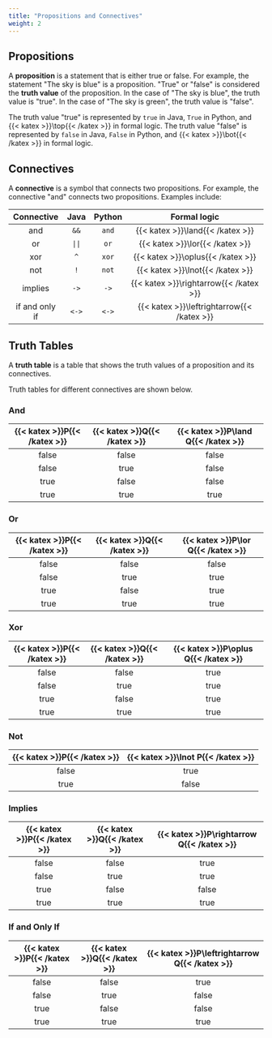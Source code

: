 ```yaml
---
title: "Propositions and Connectives"
weight: 2
---
```


## Propositions

A **proposition** is a statement that is either true or false. For example, the statement "The sky is blue" is a proposition. "True" or "false" is considered the **truth value** of the proposition. In the case of "The sky is blue", the truth value is "true". In the case of "The sky is green", the truth value is "false".

The truth value "true" is represented by `true` in Java, `True` in Python, and {{< katex >}}\top{{< /katex >}} in formal logic. The truth value "false" is represented by `false` in Java, `False` in Python, and {{< katex >}}\bot{{< /katex >}} in formal logic.

## Connectives

A **connective** is a symbol that connects two propositions. For example, the connective "and" connects two propositions. Examples include:

|Connective|Java|Python|Formal logic|
|:--:|:--:|:--:|:--:|
|and|`&&`|`and`|{{< katex >}}\land{{< /katex >}}|
|or|`\|\|`|`or`|{{< katex >}}\lor{{< /katex >}}|
|xor|`^`|`xor`|{{< katex >}}\oplus{{< /katex >}}|
|not|`!`|`not`|{{< katex >}}\lnot{{< /katex >}}|
|implies|`->`|`->`|{{< katex >}}\rightarrow{{< /katex >}}|
|if and only if|`<->`|`<->`|{{< katex >}}\leftrightarrow{{< /katex >}}|

## Truth Tables

A **truth table** is a table that shows the truth values of a proposition and its connectives.

Truth tables for different connectives are shown below.

### And

|{{< katex >}}P{{< /katex >}}|{{< katex >}}Q{{< /katex >}}|{{< katex >}}P\land Q{{< /katex >}}|
|:--:|:--:|:--:|
|false|false|false|
|false|true|false|
|true|false|false|
|true|true|true|

### Or

|{{< katex >}}P{{< /katex >}}|{{< katex >}}Q{{< /katex >}}|{{< katex >}}P\lor Q{{< /katex >}}|
|:--:|:--:|:--:|
|false|false|false|
|false|true|true|
|true|false|true|
|true|true|true|

### Xor

|{{< katex >}}P{{< /katex >}}|{{< katex >}}Q{{< /katex >}}|{{< katex >}}P\oplus Q{{< /katex >}}|
|:--:|:--:|:--:|
|false|false|true|
|false|true|true|
|true|false|true|
|true|true|true|

### Not

|{{< katex >}}P{{< /katex >}}|{{< katex >}}\lnot P{{< /katex >}}|
|:--:|:--:|
|false|true|
|true|false|

### Implies

|{{< katex >}}P{{< /katex >}}|{{< katex >}}Q{{< /katex >}}|{{< katex >}}P\rightarrow Q{{< /katex >}}|
|:--:|:--:|:--:|
|false|false|true|
|false|true|true|
|true|false|false|
|true|true|true|

### If and Only If

|{{< katex >}}P{{< /katex >}}|{{< katex >}}Q{{< /katex >}}|{{< katex >}}P\leftrightarrow Q{{< /katex >}}|
|:--:|:--:|:--:|
|false|false|true|
|false|true|false|
|true|false|false|
|true|true|true|
